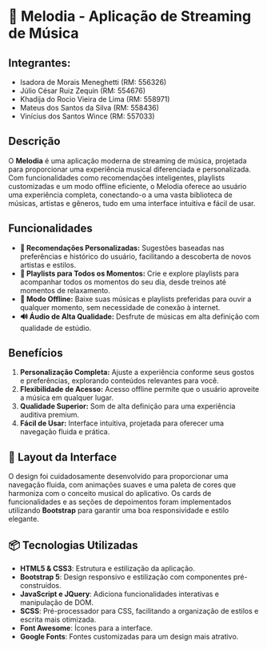 # 🎵 Melodia - Aplicação de Streaming de Música

## Integrantes:
- Isadora de Morais Meneghetti (RM: 556326)
- Júlio César Ruiz Zequin (RM: 554676)
- Khadija do Rocio Vieira de Lima (RM: 558971)
- Mateus dos Santos da Silva (RM: 558436)
- Vinícius dos Santos Wince (RM: 557033)

## Descrição
O **Melodia** é uma aplicação moderna de streaming de música, projetada para proporcionar uma experiência musical diferenciada e personalizada. Com funcionalidades como recomendações inteligentes, playlists customizadas e um modo offline eficiente, o Melodia oferece ao usuário uma experiência completa, conectando-o a uma vasta biblioteca de músicas, artistas e gêneros, tudo em uma interface intuitiva e fácil de usar.

## Funcionalidades
- **🎯 Recomendações Personalizadas:** Sugestões baseadas nas preferências e histórico do usuário, facilitando a descoberta de novos artistas e estilos.
- **🎵 Playlists para Todos os Momentos:** Crie e explore playlists para acompanhar todos os momentos do seu dia, desde treinos até momentos de relaxamento.
- **🚫 Modo Offline:** Baixe suas músicas e playlists preferidas para ouvir a qualquer momento, sem necessidade de conexão à internet.
- **🔊 Áudio de Alta Qualidade:** Desfrute de músicas em alta definição com qualidade de estúdio.

## Benefícios
1. **Personalização Completa:** Ajuste a experiência conforme seus gostos e preferências, explorando conteúdos relevantes para você.
2. **Flexibilidade de Acesso:** Acesso offline permite que o usuário aproveite a música em qualquer lugar.
3. **Qualidade Superior:** Som de alta definição para uma experiência auditiva premium.
5. **Fácil de Usar:** Interface intuitiva, projetada para oferecer uma navegação fluida e prática.

## 🎨 Layout da Interface
O design foi cuidadosamente desenvolvido para proporcionar uma navegação fluida, com animações suaves e uma paleta de cores que harmoniza com o conceito musical do aplicativo. Os cards de funcionalidades e as seções de depoimentos foram implementados utilizando **Bootstrap** para garantir uma boa responsividade e estilo elegante.

## 📦 Tecnologias Utilizadas
- **HTML5 & CSS3**: Estrutura e estilização da aplicação.
- **Bootstrap 5**: Design responsivo e estilização com componentes pré-construídos.
- **JavaScript e JQuery**: Adiciona funcionalidades interativas e manipulação de DOM.
- **SCSS**: Pré-processador para CSS, facilitando a organização de estilos e escrita mais otimizada.
- **Font Awesome**: Ícones para a interface.
- **Google Fonts**: Fontes customizadas para um design mais atrativo.